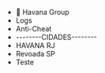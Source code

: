 - 👋 Havana Group
- Logs
- Anti-Cheat
- --------CIDADES--------
-  HAVANA RJ
- Revoada SP
- Teste
<!---
Azuloficial/Azuloficial is a ✨ special ✨ repository because its `README.md` (this file) appears on your GitHub profile.
You can click the Preview link to take a look at your changes.
--->
